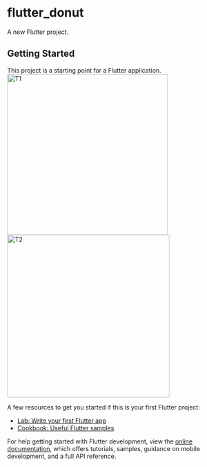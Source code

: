 # flutter_donut

A new Flutter project.

## Getting Started

This project is a starting point for a Flutter application.
<br>
<img width="372" alt="T1" src="https://github.com/user-attachments/assets/5f59cba4-2401-473d-86f8-9bb61cc329b0">
<br>
<img width="376" alt="T2" src="https://github.com/user-attachments/assets/34633156-4a61-4c9a-acc4-e31af441dc7a">



A few resources to get you started if this is your first Flutter project:

- [Lab: Write your first Flutter app](https://docs.flutter.dev/get-started/codelab)
- [Cookbook: Useful Flutter samples](https://docs.flutter.dev/cookbook)

For help getting started with Flutter development, view the
[online documentation](https://docs.flutter.dev/), which offers tutorials,
samples, guidance on mobile development, and a full API reference.
